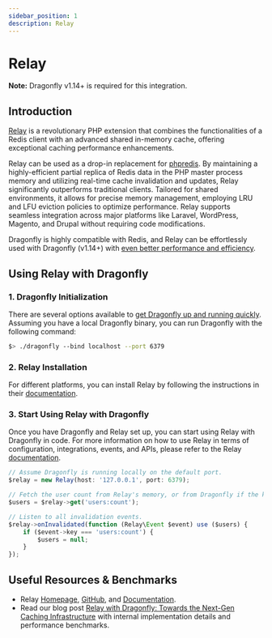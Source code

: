 ```yaml
---
sidebar_position: 1
description: Relay
---
```


# Relay

**Note:** Dragonfly v1.14+ is required for this integration.

## Introduction

[Relay](https://relay.so/) is a revolutionary PHP extension that combines the functionalities of a Redis client
with an advanced shared in-memory cache, offering exceptional caching performance enhancements.

Relay can be used as a drop-in replacement for [phpredis](https://github.com/phpredis/phpredis).
By maintaining a highly-efficient partial replica of Redis data in the PHP master process memory and utilizing real-time cache invalidation and updates, Relay significantly outperforms traditional clients.
Tailored for shared environments, it allows for precise memory management, employing LRU and LFU eviction policies to optimize performance.
Relay supports seamless integration across major platforms like Laravel, WordPress, Magento, and Drupal without requiring code modifications.

Dragonfly is highly compatible with Redis, and Relay can be effortlessly used with Dragonfly (v1.14+) with
[even better performance and efficiency](https://www.dragonflydb.io/blog/relay-with-dragonfly-towards-the-next-gen-caching-infrastructure).

## Using Relay with Dragonfly

### 1. Dragonfly Initialization

There are several options available to [get Dragonfly up and running quickly](../getting-started/getting-started.md).
Assuming you have a local Dragonfly binary, you can run Dragonfly with the following command:

```bash
$> ./dragonfly --bind localhost --port 6379
```

### 2. Relay Installation

For different platforms, you can install Relay by following the instructions in their [documentation](https://relay.so/docs/installation).

### 3. Start Using Relay with Dragonfly

Once you have Dragonfly and Relay set up, you can start using Relay with Dragonfly in code.
For more information on how to use Relay in terms of configuration, integrations, events, and APIs, please refer to the Relay [documentation](https://relay.so/docs).

<!-- PHP is not supported for syntax highlighting yet. -->
```javascript
// Assume Dragonfly is running locally on the default port.
$relay = new Relay(host: '127.0.0.1', port: 6379);

// Fetch the user count from Relay's memory, or from Dragonfly if the key has not been cached, yet.
$users = $relay->get('users:count');

// Listen to all invalidation events.
$relay->onInvalidated(function (Relay\Event $event) use ($users) {
    if ($event->key === 'users:count') {
        $users = null;
    }
});
```

## Useful Resources & Benchmarks

- Relay [Homepage](https://relay.so/), [GitHub](https://github.com/cachewerk/relay), and [Documentation](https://relay.so/docs).
- Read our blog post [Relay with Dragonfly: Towards the Next-Gen Caching Infrastructure](https://www.dragonflydb.io/blog/relay-with-dragonfly-towards-the-next-gen-caching-infrastructure)
  with internal implementation details and performance benchmarks.

